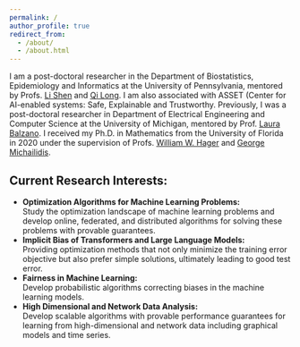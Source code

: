 ```yaml
---
permalink: /
author_profile: true
redirect_from: 
  - /about/
  - /about.html
---
```


I am a post-doctoral researcher in the Department of Biostatistics, Epidemiology and Informatics at the University of Pennsylvania, mentored by Profs. [Li Shen](https://www.med.upenn.edu/apps/faculty/index.php/g275/p9075258) and [Qi Long](https://www.med.upenn.edu/apps/faculty/index.php/g275/p8939931).  I am also associated with ASSET (Center for AI-enabled systems: Safe, Explainable and Trustworthy. Previously, I was a  post-doctoral researcher in Department of Electrical Engineering and Computer Science at the University of Michigan, mentored by Prof. [Laura Balzano](https://web.eecs.umich.edu/~girasole/). I received my Ph.D. in Mathematics from the University of Florida in 2020 under the supervision of Profs. [William W. Hager](https://people.clas.ufl.edu/hager/) and [George Michailidis](https://informatics.research.ufl.edu/homepage-2/about-us/michailidis.html).

## Current Research Interests:
- **Optimization Algorithms for Machine Learning Problems:**  
  Study the optimization landscape of machine learning problems and develop online, federated, and distributed algorithms for solving these problems with provable guarantees.
- **Implicit Bias of Transformers and Large Language Models:**  
  Providing optimization methods that not only minimize the training error objective but also prefer simple solutions, ultimately leading to good test error.
- **Fairness in Machine Learning:**  
  Develop probabilistic algorithms correcting biases in the machine learning models.
- **High Dimensional and Network Data Analysis:**  
  Develop scalable algorithms with provable performance guarantees for learning from high-dimensional and network data including graphical models and time series.
